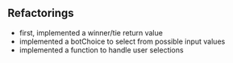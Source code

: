 ## Refactorings
- first, implemented a winner/tie return value
- implemented a botChoice to select from possible input values
- implemented a function to handle user selections